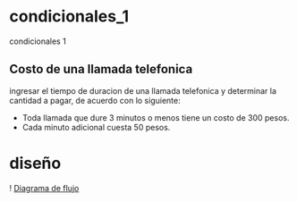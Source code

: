 # condicionales_1
condicionales 1
## Costo de una llamada telefonica

ingresar el tiempo de duracion de una llamada telefonica y determinar la cantidad a pagar, de acuerdo con lo siguiente:
- Toda llamada que dure 3 minutos o menos tiene un costo de 300 pesos.
- Cada minuto adicional cuesta 50 pesos.
# diseño
! [Diagrama de flujo](diagrama.png "diagrama de flujo")
